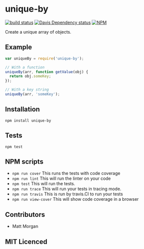 # unique-by

[![build status][build-png]][build]
[![Davis Dependency status][dep-png]][dep]
[![NPM][npm-png]][npm]

Create a unique array of objects.

## Example

```js
var uniqueBy = require('unique-by');

// With a function
uniqueBy(arr, function getValue(obj) {
  return obj.someKey;
});

// With a key string
uniqueBy(arr, 'someKey');
```

## Installation

`npm install unique-by`

## Tests

`npm test`

## NPM scripts

 - `npm run cover` This runs the tests with code coverage
 - `npm run lint` This will run the linter on your code
 - `npm test` This will run the tests.
 - `npm run trace` This will run your tests in tracing mode.
 - `npm run travis` This is run by travis.CI to run your tests
 - `npm run view-cover` This will show code coverage in a browser

## Contributors

 - Matt Morgan

## MIT Licenced

  [build-png]: https://secure.travis-ci.org/mlmorg/unique-by.png
  [build]: https://travis-ci.org/mlmorg/unique-by
  [dep-png]: https://david-dm.org/mlmorg/unique-by.png
  [dep]: https://david-dm.org/mlmorg/unique-by
  [npm-png]: https://nodei.co/npm/unique-by.png?stars&downloads
  [npm]: https://nodei.co/npm/unique-by
